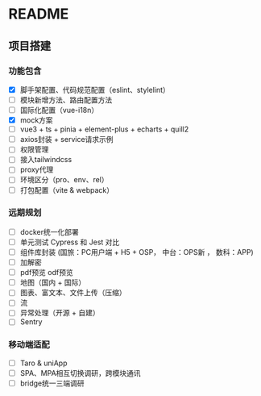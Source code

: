 # README

## 项目搭建

### 功能包含

- [x] 脚手架配置、代码规范配置（eslint、stylelint）
- [ ] 模块新增方法、路由配置方法
- [ ] 国际化配置（vue-i18n）
- [x] mock方案
- [ ] vue3 + ts + pinia + element-plus + echarts + quill2
- [ ] axios封装 + service请求示例
- [ ] 权限管理
- [ ] 接入tailwindcss
- [ ] proxy代理
- [ ] 环境区分（pro、env、rel）
- [ ] 打包配置（vite & webpack）

### 远期规划

- [ ] docker统一化部署
- [ ] 单元测试 Cypress 和 Jest 对比
- [ ] 组件库封装 (国旅：PC用户端 + H5 + OSP， 中台：OPS新 ， 数科：APP)
- [ ] 加解密
- [ ] pdf预览 odf预览
- [ ] 地图（国内 + 国际）
- [ ] 图表、富文本、文件上传（压缩）
- [ ] 流
- [ ] 异常处理（开源 + 自建）
- [ ] Sentry

### 移动端适配

- [ ] Taro & uniApp
- [ ] SPA、MPA相互切换调研，跨模块通讯
- [ ] bridge统一三端调研
